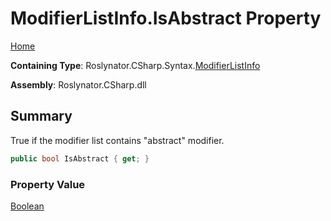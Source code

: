 # ModifierListInfo\.IsAbstract Property

[Home](../../../../../README.md)

**Containing Type**: Roslynator\.CSharp\.Syntax\.[ModifierListInfo](../README.md)

**Assembly**: Roslynator\.CSharp\.dll

## Summary

True if the modifier list contains "abstract" modifier\.

```csharp
public bool IsAbstract { get; }
```

### Property Value

[Boolean](https://docs.microsoft.com/en-us/dotnet/api/system.boolean)

